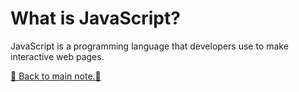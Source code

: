 # What is JavaScript?

JavaScript is a programming language that developers use to make interactive web pages.

[📒 Back to main note.📒](/README.md)

